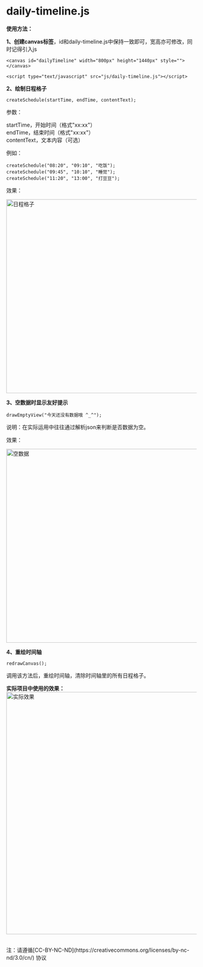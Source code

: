 # daily-timeline.js

**使用方法：**

**1、创建canvas标签**，id和daily-timeline.js中保持一致即可，宽高亦可修改，同时记得引入js

```
<canvas id="dailyTimeline" width="800px" height="1440px" style=""></canvas>

<script type="text/javascript" src="js/daily-timeline.js"></script>
```

**2、绘制日程格子**

```
createSchedule(startTime, endTime, contentText);
```

参数：

startTime，开始时间（格式"xx:xx"）<br/>
endTime，结束时间（格式"xx:xx"）<br/>
contentText，文本内容（可选）

例如：

```
createSchedule("08:20", "09:10", "吃饭");
createSchedule("09:45", "10:10", "睡觉");
createSchedule("11:20", "13:00", "打豆豆");
```

效果：

<img width="512px" src="http://img.blog.csdn.net/20170408121135933?watermark/2/text/aHR0cDovL2Jsb2cuY3Nkbi5uZXQvU2tpcHBlcktldmlu/font/5a6L5L2T/fontsize/400/fill/I0JBQkFCMA==/dissolve/70/gravity/SouthEast" alt="日程格子"/>

**3、空数据时显示友好提示**

```
drawEmptyView("今天还没有数据哦 ^_^");
```

说明：在实际运用中往往通过解析json来判断是否数据为空。

效果：

<img width="512px" src="http://img.blog.csdn.net/20170408121911639?watermark/2/text/aHR0cDovL2Jsb2cuY3Nkbi5uZXQvU2tpcHBlcktldmlu/font/5a6L5L2T/fontsize/400/fill/I0JBQkFCMA==/dissolve/70/gravity/SouthEast" alt="空数据"/>

**4、重绘时间轴**

```
redrawCanvas();
```

调用该方法后，重绘时间轴，清除时间轴里的所有日程格子。
<br/>

**实际项目中使用的效果：**
<img width="640px" src="http://img.blog.csdn.net/20170408110538448?watermark/2/text/aHR0cDovL2Jsb2cuY3Nkbi5uZXQvU2tpcHBlcktldmlu/font/5a6L5L2T/fontsize/400/fill/I0JBQkFCMA==/dissolve/70/gravity/SouthEast" alt="实际效果"/>

<br/>
注：请遵循[CC-BY-NC-ND](https://creativecommons.org/licenses/by-nc-nd/3.0/cn/) 协议
